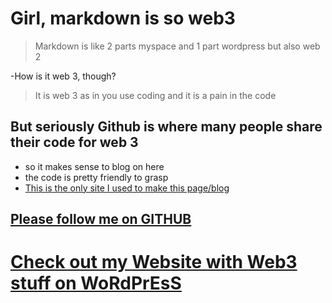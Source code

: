 # **Girl, markdown is so web3**
> Markdown is like 2 parts myspace and 1 part wordpress but also web 2

-How is it web 3, though?

> It is web 3 as in you use coding and it is a pain in the code

## But seriously Github is where many people share their code for web 3

- so it makes sense to blog on here
- the code is pretty friendly to grasp
- [This is the only site I used to make this page/blog](https://docs.github.com/en/get-started/writing-on-github/getting-started-with-writing-and-formatting-on-github/basic-writing-and-formatting-syntax#links)

## [Please follow me on GITHUB](https://github.com/SophiaG20)

# [Check out my Website with Web3 stuff on WoRdPrEsS](https://sophiag20.com/)
